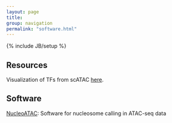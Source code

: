 ```yaml
---
layout: page
title: 
group: navigation
permalink: "software.html"
---
```

{% include JB/setup %}

Resources
------------

Visualization of TFs from scATAC [here](https://schemer.buenrostrolab.com).

Software
------------
[NucleoATAC](http://nucleoatac.readthedocs.io/en/latest/): Software for nucleosome calling in ATAC-seq data
